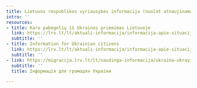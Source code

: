 ```yaml
---
title: Lietuvos respublikos vyriausybės informacija (nuolat atnaujinama)
intro: ''
resources:
- title: Karo pabėgėlių iš Ukrainos priėmimas Lietuvoje
  link: https://lrv.lt/lt/aktuali-informacija/informacija-apie-situacija-ukrainoje/aktuali-informacija-1/karo-pabegeliu-is-ukrainos-priemimas-lietuvoje
  subtitle: ''
- title: Information for Ukrainian citizens
  link: https://lrv.lt/lt/aktuali-informacija/informacija-apie-situacija-ukrainoje/aktuali-informacija-1/information-for-ukrainian-citizens
  subtitle: ''
- link: https://migracija.lrv.lt/lt/naudinga-informacija/ukraina-ukrayina-ukraina-ukraine/informatsiia-dlia-gromadian-ukrayini
  subtitle: ''
  title: Інформація для громадян України

---
```

